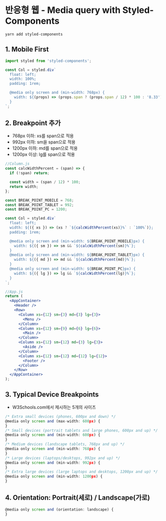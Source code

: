 # 반응형 웹 - Media query with Styled-Components

```
yarn add styled-components
```

## 1. Mobile First

```jsx
import styled from 'styled-components';

const Col = styled.div`
  float: left;
  width: 100%;
  padding: 1rem;

  @media only screen and (min-width: 768px) {
    width: ${(props) => (props.span ? (props.span / 12) * 100 : '8.33')}%;
  }
`;
```

## 2. Breakpoint 추가

- 768px 이하: xs를 span으로 적용
- 992px 이하: sm을 span으로 적용
- 1200px 이하: md를 span으로 적용
- 1200px 이상: lg를 span으로 적용

```jsx
//Column.js
const calcWidthPercent = (span) => {
  if (!span) return;

  const width = (span / 12) * 100;
  return width;
};

const BREAK_POINT_MOBILE = 768;
const BREAK_POINT_TABLET = 992;
const BREAK_POINT_PC = 1200;

const Col = styled.div`
  float: left;
  width: ${({ xs }) => (xs ? `${calcWidthPercent(xs)}%` : `100%`)};
  padding: 1rem;

  @media only screen and (min-width: ${BREAK_POINT_MOBILE}px) {
    width: ${({ sm }) => sm && `${calcWidthPercent(sm)}%`};
  }
  @media only screen and (min-width: ${BREAK_POINT_TABLET}px) {
    width: ${({ md }) => md && `${calcWidthPercent(md)}%`};
  }
  @media only screen and (min-width: ${BREAK_POINT_PC}px) {
    width: ${({ lg }) => lg && `${calcWidthPercent(lg)}%`};
  }
`;
```

```jsx
//App.js
return (
  <AppContainer>
    <Header />
    <Row>
      <Column xs={12} sm={3} md={3} lg={3}>
        <Menu />
      </Column>
      <Column xs={12} sm={9} md={6} lg={6}>
        <Main />
      </Column>
      <Column xs={12} sm={12} md={3} lg={3}>
        <Aside />
      </Column>
      <Column xs={12} sm={12} md={12} lg={12}>
        <Footer />
      </Column>
    </Row>
  </AppContainer>
);
```

## 3. Typical Device Breakpoints

- W3Schools.com에서 제시하는 5개의 사이즈

```jsx
/* Extra small devices (phones, 600px and down) */
@media only screen and (max-width: 600px) {
}
/* Small devices (portrait tablets and large phones, 600px and up) */
@media only screen and (min-width: 600px) {
}
/* Medium devices (landscape tablets, 768px and up) */
@media only screen and (min-width: 768px) {
}
/* Large devices (laptops/desktops, 992px and up) */
@media only screen and (min-width: 992px) {
}
/* Extra large devices (large laptops and desktops, 1200px and up) */
@media only screen and (min-width: 1200px) {
}
```

## 4. Orientation: Portrait(세로) / Landscape(가로)

```jsx
@media only screen and (orientation: landscape) {
}
```

